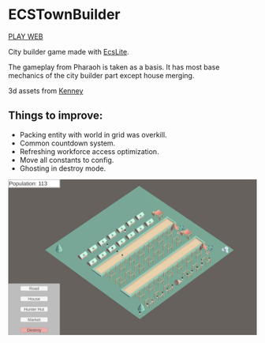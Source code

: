 # ECSTownBuilder

[PLAY WEB](https://waterneverstops.itch.io/ecs-town-builder)

City builder game made with [EcsLite](https://github.com/Leopotam/ecslite).

The gameplay from Pharaoh is taken as a basis. It has most base mechanics of the city builder part except house merging.

3d assets from [Kenney](https://www.kenney.nl/assets?q=3d)

## Things to improve:

- Packing entity with world in grid was overkill.
- Common countdown system.
- Refreshing workforce access optimization.
- Move all constants to config.
- Ghosting in destroy mode.

![Alt text](https://github.com/waterneverstops/ECSTownBuilder/blob/master/Screenshot.png?raw=true)
